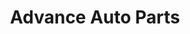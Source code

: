 ---
title: "Advance Auto Parts"
url: /miami/advance-auto-parts-southwest-40th-street/
shop: car parts
---